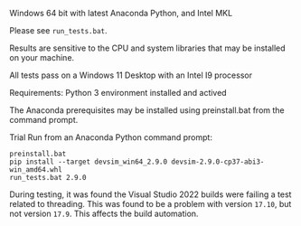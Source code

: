 Windows 64 bit with latest Anaconda Python, and Intel MKL

Please see ``run_tests.bat``.

Results are sensitive to the CPU and system libraries that may be installed on your machine.

All tests pass on a Windows 11 Desktop with an Intel I9 processor

Requirements:
Python 3 environment installed and actived

The Anaconda prerequisites may be installed using preinstall.bat from the command prompt.

Trial Run from an Anaconda Python command prompt:
```
preinstall.bat
pip install --target devsim_win64_2.9.0 devsim-2.9.0-cp37-abi3-win_amd64.whl
run_tests.bat 2.9.0
```


During testing, it was found the Visual Studio 2022 builds were failing a test related to threading.  This was found to be a problem with version `17.10`, but not version `17.9`.  This affects the build automation.


